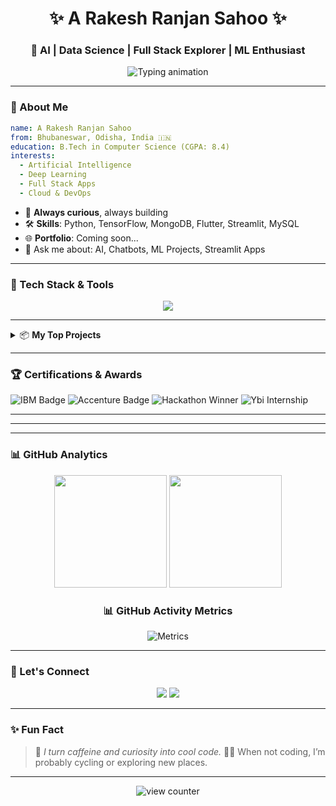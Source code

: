 <!-- Header -->
<h1 align="center">✨ A Rakesh Ranjan Sahoo ✨</h1>
<h3 align="center">🚀 AI | Data Science | Full Stack Explorer | ML Enthusiast</h3>

<p align="center">
  <img src="https://readme-typing-svg.demolab.com/?font=Fira+Code&size=22&pause=1000&center=true&vCenter=true&width=435&lines=Crafting+AI-Powered+Solutions...;Learning+Relentlessly...;Open+for+Collaboration!" alt="Typing animation" />
</p>

---

### 🎨 About Me

```yaml
name: A Rakesh Ranjan Sahoo
from: Bhubaneswar, Odisha, India 🇮🇳
education: B.Tech in Computer Science (CGPA: 8.4)
interests:
  - Artificial Intelligence
  - Deep Learning
  - Full Stack Apps
  - Cloud & DevOps
````

* 🧠 **Always curious**, always building
* 🛠️ **Skills**: Python, TensorFlow, MongoDB, Flutter, Streamlit, MySQL
* 🌐 **Portfolio**: Coming soon...
* 💬 Ask me about: AI, Chatbots, ML Projects, Streamlit Apps

---

### 🧰 Tech Stack & Tools

<div align="center">
  <img src="https://skillicons.dev/icons?i=python,tensorflow,mysql,mongodb,streamlit,flutter,azure,git,github,jupyter,vscode,tableau" />
</div>

---

<details>
<summary>📦 <b>My Top Projects</b></summary>

### 🩸 Blood Bond (Major Project)

> 🔗 Real-time blood donation platform with AI assistance

* 💬 Chatbot Assistant using NLP
* 😌 Emotion Detection to offer stress relief
* 🧠 Technologies: Python, TensorFlow, MongoDB, Firebase, Flutter

---

### 📱 Mobile Price Prediction

* Predicts price range using specs with ML models
* 💻 Tech: Python, Pandas, scikit-learn

---

### 🦠 COVID-19 India Dashboard

* Visual Tableau dashboard of cases, recovery & deaths
* 📊 Built using Tableau Public

---

### 🌿 Plant Disease Detection

* Deep learning classifier using TensorFlow/Keras
* Deployed using Streamlit

---

### 🏦 Bank Database Manager

* GUI for bank records
* Tech: Streamlit + MySQL

---

### 📘 Student Record System

* Tkinter-based desktop app
* Data handled using Python's Pickle module

</details>

---

### 🏆 Certifications & Awards

![IBM Badge](https://img.shields.io/badge/IBM-Python%20101-blue?style=for-the-badge\&logo=ibm)
![Accenture Badge](https://img.shields.io/badge/Accenture-Data%20Analytics-9cf?style=for-the-badge\&logo=accenture)
![Hackathon Winner](https://img.shields.io/badge/Hackathon%20Winner-2023-purple?style=for-the-badge\&logo=codeforces)
![Ybi Internship](https://img.shields.io/badge/YBI-AI%20Internship-orange?style=for-the-badge)

---

---

---

### 📊 GitHub Analytics

<p align="center">
  <img src="https://github-readme-stats.vercel.app/api?username=arakeshranjansahoo&show_icons=true&theme=tokyonight&rank_icon=github&count_private=true" height="180px"/>
  <img src="https://github-readme-streak-stats.herokuapp.com?user=arakeshranjansahoo&theme=radical" height="180px"/>
</p>

<h3 align="center">📊 GitHub Activity Metrics</h3>
<p align="center">
  <img src="https://github-metrics.vercel.app/api?username=arakeshranjansahoo&template=classic&config.timezone=Asia%2FKolkata&config.display=large" alt="Metrics" />
</p>


---

### 🔗 Let's Connect

<p align="center">
  <a href="https://www.linkedin.com/in/arakeshranjansahoo/"><img src="https://img.shields.io/badge/LinkedIn-blue?style=for-the-badge&logo=linkedin" /></a>
  <a href="mailto:sahooarakeshranjan@gmail.com"><img src="https://img.shields.io/badge/Gmail-red?style=for-the-badge&logo=gmail" /></a>
</p>

---

### ✨ Fun Fact

> 🧩 *I turn caffeine and curiosity into cool code.*
> 🚴‍♂️ When not coding, I’m probably cycling or exploring new places.

---

<!-- Visitor Counter -->

<p align="center">
  <img src="https://komarev.com/ghpvc/?username=arakeshranjansahoo&label=Profile%20Views&color=0e75b6&style=flat" alt="view counter"/>
</p>
 
